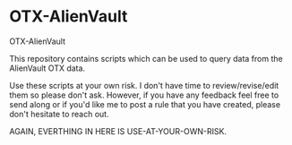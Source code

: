 # OTX-AlienVault
OTX-AlienVault

This repository contains scripts which can be used to query data from the AlienVault OTX data.

Use these scripts at your own risk. I don't have time to review/revise/edit them so please don't ask. However, if you have any feedback feel free to send along or if you'd like me to post a rule that you have created, please don't hesitate to reach out.

AGAIN, EVERTHING IN HERE IS USE-AT-YOUR-OWN-RISK. 


